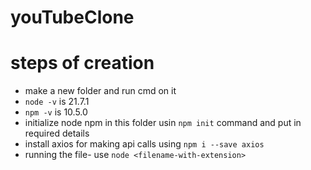# youTubeClone

# steps of creation
- make a new folder and run cmd on it
- `node -v` is 21.7.1
- `npm -v` is 10.5.0
- initialize node npm in this folder usin `npm init` command and put in required details
- install axios for making api calls using `npm i --save axios`
- running the file- use `node <filename-with-extension>`
